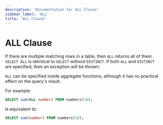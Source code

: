 ```yaml
---
description: 'Documentation for ALL Clause'
sidebar_label: 'ALL'
title: 'ALL Clause'
---
```


# ALL Clause

If there are multiple matching rows in a table, then `ALL` returns all of them. `SELECT ALL` is identical to `SELECT` without `DISTINCT`. If both `ALL` and `DISTINCT` are specified, then an exception will be thrown.

`ALL` can be specified inside aggregate functions, although it has no practical effect on the query's result.

For example:

```sql
SELECT sum(ALL number) FROM numbers(10);
```

Is equivalent to:

```sql
SELECT sum(number) FROM numbers(10);
```
